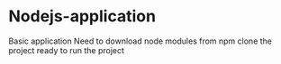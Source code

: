 # Nodejs-application
Basic application
Need to download node modules from npm
clone the project 
ready to run the project
